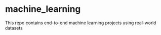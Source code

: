 # machine_learning

This repo contains end-to-end machine learning projects using real-world datasets

